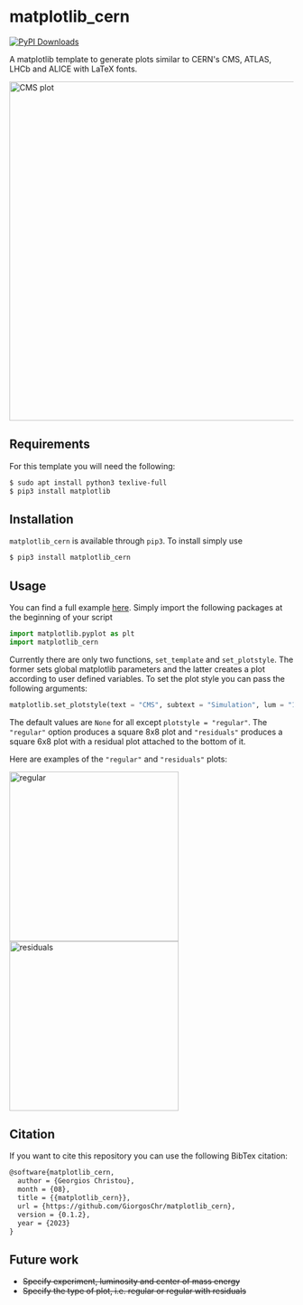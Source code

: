 # matplotlib_cern
[![PyPI Downloads](https://img.shields.io/pypi/dm/matplotlib-cern.svg?label=PyPI%20downloads)](https://pypi.org/project/matplotlib-cern/)

A matplotlib template  to generate plots similar to CERN's CMS, ATLAS, LHCb and ALICE with LaTeX fonts.

<p>
  <img src="https://github.com/GiorgosChr/matplotlib_cern/blob/main/Plots/CMS.png" alt="CMS plot" width="600">
</p>

## Requirements
For this template you will need the following:

```bash
$ sudo apt install python3 texlive-full
$ pip3 install matplotlib
```

## Installation
`matplotlib_cern` is available through `pip3`. To install simply use

```bash
$ pip3 install matplotlib_cern
```

## Usage
You can find a full example [here](https://github.com/GiorgosChr/matplotlib_cern/blob/main/Example/example.py).
Simply import the following packages at the beginning of your script

```python
import matplotlib.pyplot as plt
import matplotlib_cern
```
Currently there are only two functions, `set_template` and `set_plotstyle`. The former sets global matplotlib parameters and the latter creates a plot according to user defined variables.
To set the plot style you can pass the following arguments:
```python
matplotlib.set_plotstyle(text = "CMS", subtext = "Simulation", lum = "12.3", com = "13.6", plotstyle = "regular")
```
The default values are `None` for all except `plotstyle = "regular"`.
The `"regular"` option produces a square 8x8 plot and `"residuals"` produces a square 6x8 plot with a residual plot attached to the bottom of it.

Here are examples of the `"regular"` and `"residuals"` plots:
<p>
  <img src="https://github.com/GiorgosChr/matplotlib_cern/blob/main/Plots/plotstyle_regular.png" alt="regular" height="300">
  <img src="https://github.com/GiorgosChr/matplotlib_cern/blob/main/Plots/plotstyle_residuals.png" alt="residuals" height="300">
</p>

## Citation
If you want to cite this repository you can use the following BibTex citation:

```latex
@software{matplotlib_cern,
  author = {Georgios Christou},
  month = {08},
  title = {{matplotlib_cern}},
  url = {https://github.com/GiorgosChr/matplotlib_cern},
  version = {0.1.2},
  year = {2023}
}
```

## Future work
- ~~Specify experiment, luminosity and center of mass energy~~
- ~~Specify the type of plot, i.e. regular or regular with residuals~~
